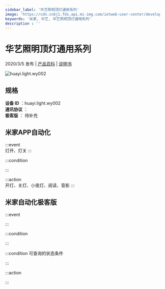 ```yaml
---
sidebar_label: '华艺照明顶灯通用系列'
image: 'https://cdn.cnbj1.fds.api.mi-img.com/iotweb-user-center/developer_1679047687500OQ7iScbO.png?GalaxyAccessKeyId=AKVGLQWBOVIRQ3XLEW&Expires=9223372036854775807&Signature=kirNtJHI84KW5dK+cgQsPuSCZ2I='
keywords: '米家, 华艺, 华艺照明顶灯通用系列'
description : ''
---
```

# 华艺照明顶灯通用系列

2020/3/5 发布 | [产品百科](https://home.mi.com/webapp/content/baike/product/index.html?model=huayi.light.wy002/) | [说明书](https://home.mi.com/views/introduction.html?model=huayi.light.wy002&region=cn)

![huayi.light.wy002](https://cdn.cnbj1.fds.api.mi-img.com/iotweb-user-center/developer_1679047687500OQ7iScbO.png?GalaxyAccessKeyId=AKVGLQWBOVIRQ3XLEW&Expires=9223372036854775807&Signature=kirNtJHI84KW5dK+cgQsPuSCZ2I=)

## 规格  
> 
**设备 ID** ：huayi.light.wy002  
**通讯协议** ：  
**极客版**  ： 待补充 


## 米家APP自动化  

:::event  
灯开、灯关
:::

:::condition  

:::

:::action   
开灯、关灯、小夜灯、阅读、音影
:::

## 米家自动化极客版  

:::event  

:::

:::condition  

:::

:::condition 可查询的状态条件  

:::

:::action  

:::

        
